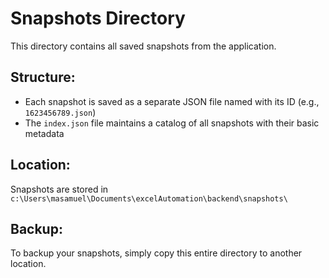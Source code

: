 # Snapshots Directory

This directory contains all saved snapshots from the application.

## Structure:
- Each snapshot is saved as a separate JSON file named with its ID (e.g., `1623456789.json`)
- The `index.json` file maintains a catalog of all snapshots with their basic metadata

## Location:
Snapshots are stored in `c:\Users\masamuel\Documents\excelAutomation\backend\snapshots\`

## Backup:
To backup your snapshots, simply copy this entire directory to another location.
